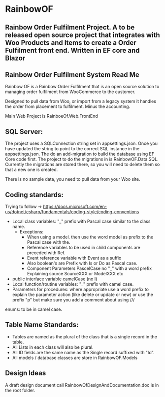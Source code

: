 # RainbowOF
Rainbow Order Fulfilment Project. A to be released open source project that integrates with Woo Products and Items to create a Order Fulfilment front end. Written in EF core and Blazor
---------------------------------------------------------------------
Rainbow Order Fulfilment System Read Me
---------------------------------------------------------------------

Rainbow OF is a Rainbow Order Fulfilment that is an open source solution to managing order fulfilment from WooCommerce to the customer.

Designed to pull data from Woo, or import from a legacy system it handles the order from placement to fulfilment. Minus the accounting.

Main Web Project is RainboeOf.Web.FrontEnd

SQL Server:
------------------
The project uses a SQLConnection string set in appsettings.json. Once you have updated the string to point to the correct SQL instance in the appsettings.json. The do an add-migration
to build the database using EF Core code first. The project to do the migrations in is RainbowOF.Data.SQL. Currently the migrations are stored there, so you will need to delete them
so that a new one is created.

There is no sample data, you need to pull data from your Woo site.

Coding standards:
------------------

Trying to follow -> https://docs.microsoft.com/en-us/dotnet/csharp/fundamentals/coding-style/coding-conventions

- Local class variables: "_" prefix with Pascal case similar to the class name.  
	- Exceptions:
		* When using a model. then use the word model as prefix to the Pascal case with the. 
		* Reference variables to be used in child components are preceded with Ref.
		* Event reference variable with Event as a suffix
		* Also boolean's are Prefix with Is or Do as Pascal case.
		* Component Parameters PascelCase no "_" with a word prefix Explaining source SourceXXX or ModelXXX etc 
- public interface variable camelCase (no I)
- Local function/routine variables: "_" prefix with camel case.
- Parameters for procedures: where appropriate use a word prefix to explain the parameter action (like delete or update or new) or use the prefix "p" but make sure you add a comment about using ///

enums: to be in camel case.

Table Name Standards:
----------------------
- Tables are named as the plural of the class that is a single record in the table. 
- All Lists in each class will also be plural. 
- All ID fields are the same name as the Single record suffixed with "Id".
- All models / database classes are store in RainbowOF.Models


Design Ideas
--------------
A draft design document call RainbowOfDesignAndDocumentation.doc is in the root folder.
